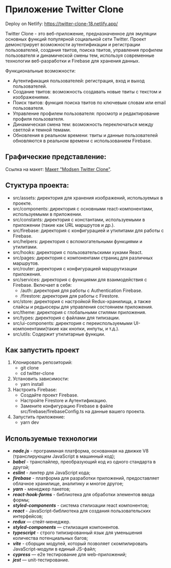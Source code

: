 # Приложение Twitter Clone

Deploy on Netlify: https://twitter-clone-18.netlify.app/

Twitter Clone - это веб-приложение, предназначенное для эмуляции основных функций популярной социальной сети Twitter. Проект демонстрирует возможности аутентификации и регистрации пользователей, создания твитов, поиска твитов, управления профилем пользователя и динамической смены тем, используя современные технологии веб-разработки и Firebase для хранения данных.


Функциональные возможности:
- Аутентификация пользователей: регистрация, вход и выход пользователей.
- Создание твитов: возможность создавать новые твиты с текстом и изображениями.
- Поиск твитов: функция поиска твитов по ключевым словам или email пользователя.
- Управление профилем пользователя: просмотр и редактирование профиля пользователя.
- Динамическая смена тем: возможность переключаться между светлой и темной темами.
- Обновления в реальном времени: твиты и данные пользователей обновляются в реальном времени с использованием Firebase.

## Графические представление:

Ссылка на макет: [Макет "Modsen Twitter Clone"](<https://www.figma.com/file/KaCuGri1cQKxx4FMIfBZ6T/Modsen-Twitter?node-id=0%3A1&t=T3Vik0PUWZKXqlCN-0>).


## Стуктура проекта:
- src/assets: директория для хранения изображений, используемых в проекте.
- src/components: директория с основными react-компонентами, используемыми в приложении.
- src/constants: директория с константами, используемыми в приложении (такие как URL маршрутов и др.).
- src/firebase: директория с конфигурацией и утилитами для работы с Firebase.
- src/helpers: директория с вспомогательными функциями и утилитами.
- src/hooks: директория с пользовательскими хуками React.
- src/pages: директория с компонентами страниц для различных маршрутов.
- src/router: директория с конфигурацией маршрутизации приложения.
- src/services: директория с функциями для взаимодействия с Firebase.
    Включает в себя:
    - /auth: директория для работы с Authentication Firebase.
    - /firestore: директория для работы с Firestore.
- src/store: директория c настройкой Redux-хранилища, а также слайсы и редьюсеры для управления состоянием приложения.
- src/theme: директория c глобальными стилями приложения.
- src/types: директория c файлами для типизации.
- src/ui-components: директория c переиспользуемыми UI-компонентами(такие как кнопки, инпуты, и т.д.).
- src/utils: Содержит утилитарные функции.


## Как запустить проект
1. Клонировать репозиторий: 
    - git clone 
    - cd twitter-clone
2. Установить зависимости:
    - yarn install
3. Настроить Firebase:
    - Создайте проект Firebase.
    - Настройте Firestore и Аутентификацию.
    - Замените конфигурацию Firebase в файле src/firebase/firebaseConfig.ts на данные вашего проекта.
4. Запустить приложение:
    - yarn dev

## Используемые технологии
- ***node.js*** - программная платформа, основанная на движке V8 (транслирующем JavaScript в машинный код);
- ***babel*** - транспайлер, преобразующий код из одного стандарта в другой;
- ***eslint*** - линтер для JavaScript кода;
- ***firebase*** - платформа для разработки приложений, предоставляет облачное хранилище, аналитику и многое другое;
- ***yarn*** - менеджер пакетов;
- ***react-hook-forms*** - библиотека для обработки элементов ввода формы;
- ***styled-components*** - система стилизации react компонентов;
- ***react*** - JavaScript-библиотека для создания пользовательских интерфейсов;
- ***redux*** — стейт-менеджер.
- ***styled-components*** — стилизация компонентов.
- ***typescript*** - строго типизированный язык для уменьшения количества потенциальных багов;
- ***vite*** -  сборщик модулей, который позволяет скомпилировать JavaScript-модули в единый JS-файл;
- ***cypress*** — e2e тестирование для web-приложений;
- ***jest*** — unit-тестирование.